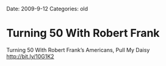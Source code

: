 Date: 2009-9-12
Categories: old

# Turning 50 With Robert Frank

Turning 50 With Robert Frank’s Americans, Pull My Daisy <a href="http://bit.ly/10G1K2" rel="nofollow">http://bit.ly/10G1K2</a>
